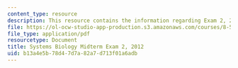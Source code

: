 ```yaml
---
content_type: resource
description: This resource contains the information regarding Exam 2, 2012.
file: https://ol-ocw-studio-app-production.s3.amazonaws.com/courses/8-591j-systems-biology-fall-2014/b13a4e5b78d47d7a82a7d713f01a6adb_MIT8_591JF14_Exam2_2012.pdf
file_type: application/pdf
resourcetype: Document
title: Systems Biology Midterm Exam 2, 2012
uid: b13a4e5b-78d4-7d7a-82a7-d713f01a6adb
---
```


